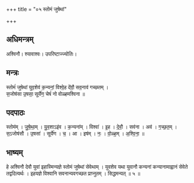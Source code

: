 +++
title = "०५ स्तोमं जुषेथां"

+++
## अधिमन्त्रम्
अश्विनौ। श्यावाश्वः। उपरिष्टाज्ज्योतिः।

## मन्त्रः
स्तोमं॑ जुषेथां युव॒शेव॑ क॒न्यनां॒ विश्वे॒ह दे॑वौ॒ सव॒नाव॑ गच्छतम् ।  
स॒जोष॑सा उ॒षसा॒ सूर्ये॑ण॒ चेषं॑ नो वोळ्हमश्विना ॥

## पदपाठः
स्तोम॑म् । जु॒षे॒था॒म् । यु॒व॒शाऽइ॑व । क॒न्यना॑म् । विश्वा॑ । इ॒ह । दे॒वौ॒ । सव॑ना । अव॑ । ग॒च्छ॒त॒म् ।  
स॒ऽजोष॑सौ । उ॒षसा॑ । सूर्ये॑ण । च॒ । आ । इष॑म् । नः॒ । वो॒ळ्ह॒म् । अ॒श्वि॒ना॒ ॥

## भाष्यम्
हे अश्विनौ देवौ युवां इहास्मिन्यज्ञे स्तोमं जुषेथां सेवेथाम् । युवशेव यथा युवानौ कन्यनां कन्यानामाह्वानं सेवेते तद्वदित्यर्थः । इहयज्ञे विश्वानि सवनान्यवगच्छत प्राप्नुतम् । सिद्धमन्यत् ॥ ५ ॥